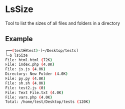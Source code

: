 # LsSize
Tool to list the sizes of all files and folders in a directory


## Example
```bash
┌──(test㉿test)-[~/Desktop/tests]
└─$ lsSize
File: html.html (72K)
File: index.php (4.0K)
File: js.js (4.0K)
Directory: New Folder (4.0K)
File: py.py (4.0K)
File: sh.sh (4.0K)
File: test2.js (0)
File: Text File.txt (4.0K)
File: vars.php (4.0K)
Total: /home/test/Desktop/tests (120K) 
```

